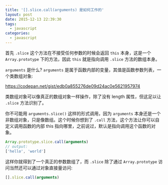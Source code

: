 ```yaml
---
title: '[].slice.call(arguments) 是如何工作的'
layout: post
date: 2015-12-13 22:39:30
tags:
  - javascript
categories:
  - javascript
---
```

首先 `.slice` 这个方法在不接受任何参数的时候会返回 `this` 本身，这是一个 `Array.prototype` 下的方法，因此 `this` 就是指向调用 `.slice` 方法的数组本身。

`arguments` 是什么? `arguments` 是属于函数内部的变量，其值是函数参数列表，一个类数组对象:

https://codepan.net/gist/edb0a855276de09d24ac0e5621957974

类数组对象可以像真正的数组对象一样操作，除了没有 length 属性，但这足以让 `.slice` 方法识别了。

你不可能用 `arguments.slice()` 这样的形式调用，因为 `arguments` 本身还是一个非数组对象，只是像数组。这个时候你想到了 `.call` 方法，这个方法让你可以自定义调用函数的内部 this 指向哪里，之前说过，默认是指向调用这个函数的对象。

```js
Array.prototype.slice.call(arguments)
// output:
['hello', 'world']
```

这样你就得到了一个真正的参数数组了，而 `.slice` 除了通过 `Array.prototype` 访问当然还可以通过对象直接量访问:

```js
[].slice.call(arguments)
```

